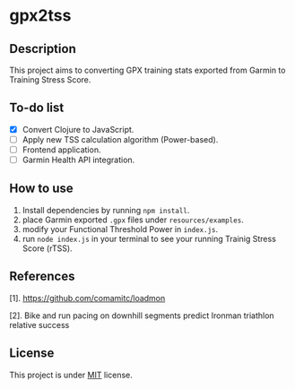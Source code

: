 # gpx2tss

## Description

This project aims to converting GPX training stats exported from Garmin to Training Stress Score.

## To-do list

- [x] Convert Clojure to JavaScript.
- [ ] Apply new TSS calculation algorithm (Power-based).
- [ ] Frontend application.
- [ ] Garmin Health API integration.

## How to use

1. Install dependencies by running `npm install`.
2. place Garmin exported `.gpx` files under `resources/examples`.
3. modify your Functional Threshold Power in `index.js`.
4. run `node index.js` in your terminal to see your running Trainig Stress Score (rTSS).

## References

[1]. https://github.com/comamitc/loadmon

[2]. Bike and run pacing on downhill segments predict Ironman triathlon
relative success

## License
This project is under [MIT](https://github.com/jamesxwang/gpx2tss/blob/master/LICENSE) license.
